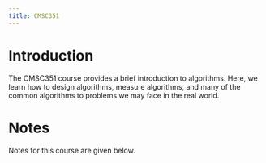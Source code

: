 ```yaml
---
title: CMSC351
---
```


# Introduction
The CMSC351 course provides a brief introduction to algorithms. Here, we learn how to design algorithms, measure algorithms, and many of the common algorithms to problems we may face in the real world.

# Notes
Notes for this course are given below.
